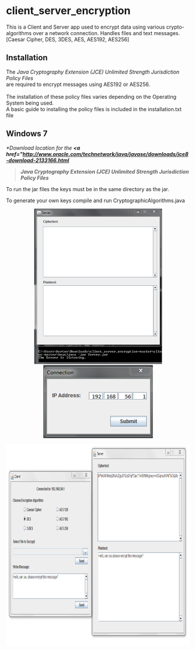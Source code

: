 # client_server_encryption
<p>This is a Client and Server app used to encrypt data using various crypto-algorithms
over a network connection. Handles files and text messages.
[Caesar Cipher, DES, 3DES, AES, AES192, AES256]</p>

## Installation 
<p>The <i>Java Cryptography Extension (JCE) Unlimited Strength Jurisdiction Policy Files</i><br>
   are required to encrypt messages using AES192 or AES256.<br><br>
   The installation of these policy files varies depending on the Operating System being used.<br> 
   A basic guide to installing the policy files is included in the installation.txt file</p>

## Windows 7
<i>*Download location for the <b> <a href="http://www.oracle.com/technetwork/java/javase/downloads/jce8-download-2133166.html
>Java Cryptography Extension (JCE) Unlimited Strength Jurisdiction Policy Files</b></i></a><br>
<p>To run the jar files the keys must be in the same directory as the jar.</p>
<p>To generate your own keys compile and run CryptographicAlgorithms.java</p>

<p align="center">
   <img src="/img/server_listen.PNG" width="350px" height="425px"/> <img src="/img/ip_addr.PNG" width="300px" height="200px"/>
</p>
<p align="center">
  <img src="/img/encrypt_send.PNG" width="800" height="550"/>
</p>

